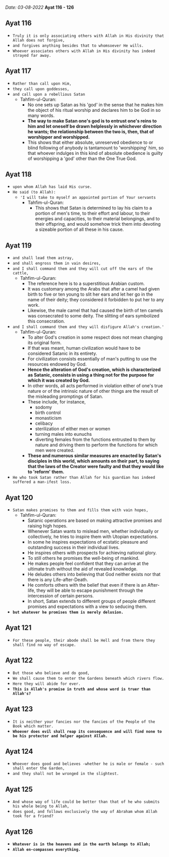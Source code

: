 *Date: 03-08-2022*
**Ayat 116 - 126**


## Ayat 116
- `Truly it is only associating others with Allah in His divinity that Allah does not forgive,`
- `and forgives anything besides that to whomsoever He wills.`
- `Whoever associates others with Allah in His divinity has indeed strayed far away.`


## Ayat 117
- `Rather than call upon Him,`
- `they call upon goddesses,`
- `and call upon a rebellious Satan`
  - Tahfim-ul-Quran:
    - No one sets up Satan as his 'god' in the sense that he makes him the object of his ritual worship and declares him to be God in so many words.
    - **The way to make Satan one's god is to entrust one's reins to him and let oneself be drawn helplessly in whichever direction he wants; the relationship between the two is, then, that of worshipper and worshipped.**
    - This shows that either absolute, unreserved obedience to or blind following of anybody is tantamount to 'worshipping' him, so that whoever indulges in this kind of absolute obedience is guilty of worshipping a 'god' other than the One True God.

## Ayat 118
- `upon whom Allah has laid His curse.`
- `He said (to Allah):`
  - `'I will take to myself an appointed portion of Your servants`
    - Tahfim-ul-Quran:
      - This shows that Satan is determined to lay his claim to a portion of men's time, to their effort and labour, to their energies and capacities, to their material belongings, and to their offspring, and would somehow trick them into devoting a sizeable portion of all these in his cause.

## Ayat 119
- `and shall lead them astray,`
- `and shall engross them in vain desires,`
- `and I shall command them and they will cut off the ears of the cattle,`
  - Tahfim-ul-Quran:
    - The reference here is to a superstitious Arabian custom. 
    - It was customary among the Arabs that after a camel had given birth to five or ten young to slit her ears and let her go in the name of their deity; they considered it forbidden to put her to any work. 
    - Likewise, the male camel that had caused the birth of ten camels was consecrated to some deity. The slitting of ears symbolized this consecration.
- `and I shall command them and they will disfigure Allah's creation.'`
  - Tahfim-ul-Quran:
    - To alter God's creation in some respect does not mean changing its original form.
    - If that was meant, human civilization would have to be considered Satanic in its entirety.
    - For civilization consists essentially of man's putting to use the resources endowed by God.
    - **Hence the alteration of God's creation, which is characterized as Satanic, consists in using a thing not for the purpose for which it was created by God.**
    - In other words, all acts performed in violation either of one's true nature or of the intrinsic nature of other things are the result of the misleading promptings of Satan. 
    - These include, for instance,
      - sodomy
      - birth control
      - monasticism
      - celibacy
      - sterilization of either men or women
      - turning males into eunuchs
      - diverting females from the functions entrusted to them by nature and driving them to perform the functions for which men were created.
    - **These and numerous similar measures are enacted by Satan's disciples in this world, which amounts on their part, to saying that the laws of the Creator were faulty and that they would like to 'reform' them.**
- `He who took Satan rather than Allah for his guardian has indeed suffered a man-ifest loss.`


## Ayat 120
- `Satan makes promises to them and fills them with vain hopes,`
  - Tahfim-ul-Quran:
    - Satanic operations are based on making attractive promises and raising high hopes. 
    - Whenever Satan wants to mislead men, whether individually or collectively, he tries to inspire them with Utopian expectations.
    - In some he inspires expectations of ecstatic pleasure and outstanding success in their individual lives.
    - He inspires others with prospects for achieving national glory.
    - To still others he promises the well-being of mankind.
    - He makes people feel confident that they can arrive at the ultimate truth without the aid of revealed knowledge.
    - He deludes others into believing that God neither exists nor that there is any Life-after-Death.
    - He comforts others with the belief that even if there is an After-life, they will be able to escape punishment through the intercession of certain persons.
    - In short, Satan extends to different groups of people different promises and expectations with a view to seducing them.
- **`but whatever he promises them is merely delusion.`**


## Ayat 121
- `For these people, their abode shall be Hell and from there they shall find no way of escape.`

## Ayat 122
- `But those who believe and do good,`
- `We shall cause them to enter the Gardens beneath which rivers flow.`
- `Here they will abide for ever.`
- **`This is Allah's promise in truth and whose word is truer than Allah's?`**


## Ayat 123
- `It is neither your fancies nor the fancies of the People of the Book which matter.`
- **`Whoever does evil shall reap its consequence and will find none to be his protector and helper against Allah.`**


## Ayat 124
- `Whoever does good and believes -whether he is male or female - such shall enter the Garden,`
- `and they shall not be wronged in the slightest.`


## Ayat 125
- `And whose way of life could be better than that of he who submits his whole being to Allah,`
- `does good, and follows exclusively the way of Abraham whom Allah took for a friend?`

## Ayat 126
- **`Whatever is in the heavens and in the earth belongs to Allah;`**
- **`Allah en-compasses everything.`**